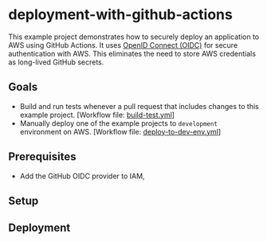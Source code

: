 # deployment-with-github-actions

This example project demonstrates how to securely deploy an application to AWS using GitHub Actions.
It uses [OpenID Connect (OIDC)](https://docs.github.com/en/actions/deployment/security-hardening-your-deployments/about-security-hardening-with-openid-connect) for secure authentication with AWS.
This eliminates the need to store AWS credentials as long-lived GitHub secrets.

## Goals

- Build and run tests whenever a pull request that includes changes to this example project. [Workflow file: [build-test.yml](../.github/workflows/build-test.yml)]
- Manually deploy one of the example projects to `development` environment on AWS. [Workflow file: [deploy-to-dev-env.yml](../.github/workflows/deploy-to-dev-env.yml)]

## Prerequisites

- Add the GitHub OIDC provider to IAM,

## Setup

## Deployment
